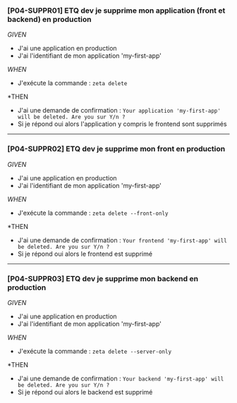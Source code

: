

### [P04-SUPPR01] ETQ dev je supprime mon application (front et backend) en production
*GIVEN*
  - J'ai une application en production
  - J'ai l'identifiant de mon application 'my-first-app'

*WHEN*
  - J'exécute la commande : ```zeta delete ```

*THEN
  - J'ai une demande de confirmation : ```Your application 'my-first-app' will be deleted. Are you sur Y/n ?```
  - Si je répond oui alors l'application y compris le frontend sont supprimés


---

### [P04-SUPPR02] ETQ dev je supprime mon front en production
*GIVEN*
  - J'ai une application en production
  - J'ai l'identifiant de mon application 'my-first-app'

*WHEN*
  - J'exécute la commande : ```zeta delete --front-only```

*THEN
  - J'ai une demande de confirmation : ```Your frontend 'my-first-app' will be deleted. Are you sur Y/n ?```
  - Si je répond oui alors le frontend est supprimé


---

### [P04-SUPPR03] ETQ dev je supprime mon backend en production

*GIVEN*
  - J'ai une application en production
  - J'ai l'identifiant de mon application 'my-first-app'

*WHEN*
  - J'exécute la commande : ```zeta delete --server-only```

*THEN
  - J'ai une demande de confirmation : ```Your backend 'my-first-app' will be deleted. Are you sur Y/n ?```
  - Si je répond oui alors le backend est supprimé

